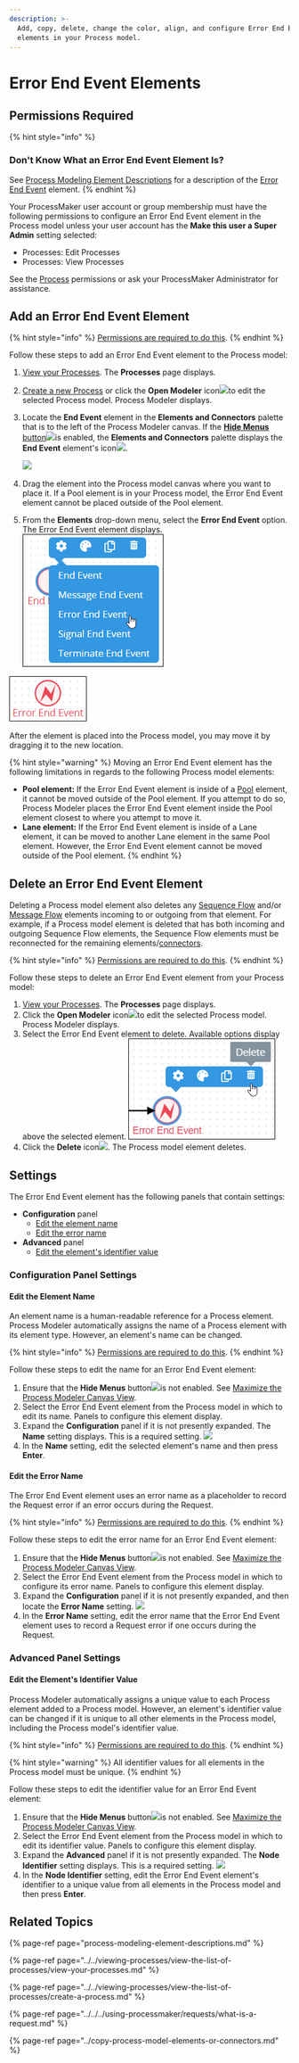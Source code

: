 ```yaml
---
description: >-
  Add, copy, delete, change the color, align, and configure Error End Event
  elements in your Process model.
---
```


# Error End Event Elements

## Permissions Required

{% hint style="info" %}
### Don't Know What an Error End Event Element Is?

See [Process Modeling Element Descriptions](process-modeling-element-descriptions.md) for a description of the [Error End Event](process-modeling-element-descriptions.md#error-end-event) element.
{% endhint %}

Your ProcessMaker user account or group membership must have the following permissions to configure an Error End Event element in the Process model unless your user account has the **Make this user a Super Admin** setting selected:

* Processes: Edit Processes
* Processes: View Processes

See the [Process](../../../processmaker-administration/permission-descriptions-for-users-and-groups.md#processes) permissions or ask your ProcessMaker Administrator for assistance.

## Add an Error End Event Element

{% hint style="info" %}
[Permissions are required to do this](add-and-configure-error-end-event-elements.md#permissions-required).
{% endhint %}

Follow these steps to add an Error End Event element to the Process model:

1. [View your Processes](../../viewing-processes/view-the-list-of-processes/view-your-processes.md#view-all-active-processes). The **Processes** page displays.
2. [Create a new Process](../../viewing-processes/view-the-list-of-processes/create-a-process.md) or click the **Open Modeler** icon![](../../../.gitbook/assets/open-modeler-edit-icon-processes-page-processes.png)to edit the selected Process model. Process Modeler displays.
3. Locate the **End Event** element in the **Elements and Connectors** palette that is to the left of the Process Modeler canvas. If the [**Hide Menus** button](../navigate-around-your-process-model.md#maximize-the-process-modeler-canvas-view)![](../../../.gitbook/assets/hide-menus-button-process-modeler-processes.png)is enabled, the **Elements and Connectors** palette displays the **End Event** element's icon![](../../../.gitbook/assets/end-event-icon-process-modeler-processes.png).

   ![](../../../.gitbook/assets/end-event-control-process-modeler-processes.png)

4. Drag the element into the Process model canvas where you want to place it. If a Pool element is in your Process model, the Error End Event element cannot be placed outside of the Pool element.
5. From the **Elements** drop-down menu, select the **Error End Event** option. The Error End Event element displays. ![](../../../.gitbook/assets/error-end-event-selection-process-modeler-designer.png) 

![Error End Event element](../../../.gitbook/assets/error-end-event-element-process-modeler-designer.png)

After the element is placed into the Process model, you may move it by dragging it to the new location.

{% hint style="warning" %}
Moving an Error End Event element has the following limitations in regards to the following Process model elements:

* **Pool element:** If the Error End Event element is inside of a [Pool](process-modeling-element-descriptions.md#pool) element, it cannot be moved outside of the Pool element. If you attempt to do so, Process Modeler places the Error End Event element inside the Pool element closest to where you attempt to move it.
* **Lane element:** If the Error End Event element is inside of a Lane element, it can be moved to another Lane element in the same Pool element. However, the Error End Event element cannot be moved outside of the Pool element.
{% endhint %}

## Delete an Error End Event Element

Deleting a Process model element also deletes any [Sequence Flow](process-modeling-element-descriptions.md#sequence-flow) and/or [Message Flow](process-modeling-element-descriptions.md#message-flow) elements incoming to or outgoing from that element. For example, if a Process model element is deleted that has both incoming and outgoing Sequence Flow elements, the Sequence Flow elements must be reconnected for the remaining elements/[connectors](../model-processes-using-connectors/what-is-a-connector.md).

{% hint style="info" %}
[Permissions are required to do this](add-and-configure-error-end-event-elements.md#permissions-required).
{% endhint %}

Follow these steps to delete an Error End Event element from your Process model:

1. ​[View your Processes](https://processmaker.gitbook.io/processmaker-4-community/-LPblkrcFWowWJ6HZdhC/~/drafts/-LRhVZm0ddxDcGGdN5ZN/primary/designing-processes/viewing-processes/view-the-list-of-processes/view-your-processes#view-all-processes). The **Processes** page displays.
2. Click the **Open Modeler** icon![](../../../.gitbook/assets/open-modeler-edit-icon-processes-page-processes.png)to edit the selected Process model. Process Modeler displays.
3. Select the Error End Event element to delete. Available options display above the selected element. ![](../../../.gitbook/assets/delete-error-end-event-element-process-modeler-designer.png) 
4. Click the **Delete** icon![](../../../.gitbook/assets/remove-icon.png). The Process model element deletes.

## Settings

The Error End Event element has the following panels that contain settings:

* **Configuration** panel
  * [Edit the element name](add-and-configure-error-end-event-elements.md#edit-the-element-name)
  * [Edit the error name](add-and-configure-error-end-event-elements.md#edit-the-error-name)
* **Advanced** panel
  * [Edit the element's identifier value](add-and-configure-error-end-event-elements.md#edit-the-elements-identifier-value)

### Configuration Panel Settings

#### Edit the Element Name

An element name is a human-readable reference for a Process element. Process Modeler automatically assigns the name of a Process element with its element type. However, an element's name can be changed.

{% hint style="info" %}
[Permissions are required to do this](add-and-configure-error-end-event-elements.md#permissions-required).
{% endhint %}

Follow these steps to edit the name for an Error End Event element:

1. Ensure that the **Hide Menus** button![](../../../.gitbook/assets/hide-menus-button-process-modeler-processes.png)is not enabled. See [Maximize the Process Modeler Canvas View](../navigate-around-your-process-model.md#maximize-the-process-modeler-canvas-view).
2. Select the Error End Event element from the Process model in which to edit its name. Panels to configure this element display.
3. Expand the **Configuration** panel if it is not presently expanded. The **Name** setting displays. This is a required setting. ![](../../../.gitbook/assets/error-end-event-configuration-name-process-modeler-processes.png) 
4. In the **Name** setting, edit the selected element's name and then press **Enter**.

#### Edit the Error Name

The Error End Event element uses an error name as a placeholder to record the Request error if an error occurs during the Request.

{% hint style="info" %}
[Permissions are required to do this](add-and-configure-error-end-event-elements.md#permissions-required).
{% endhint %}

Follow these steps to edit the error name for an Error End Event element:

1. Ensure that the **Hide Menus** button![](../../../.gitbook/assets/hide-menus-button-process-modeler-processes.png)is not enabled. See [Maximize the Process Modeler Canvas View](../navigate-around-your-process-model.md#maximize-the-process-modeler-canvas-view).
2. Select the Error End Event element from the Process model in which to configure its error name. Panels to configure this element display.
3. Expand the **Configuration** panel if it is not presently expanded, and then locate the **Error Name** setting. ![](../../../.gitbook/assets/message-end-event-configuration-message-name-process-modeler-processes.png) 
4. In the **Error Name** setting, edit the error name that the Error End Event element uses to record a Request error if one occurs during the Request.

### Advanced Panel Settings

#### Edit the Element's Identifier Value

Process Modeler automatically assigns a unique value to each Process element added to a Process model. However, an element's identifier value can be changed if it is unique to all other elements in the Process model, including the Process model's identifier value.

{% hint style="info" %}
[Permissions are required to do this](add-and-configure-error-end-event-elements.md#permissions-required).
{% endhint %}

{% hint style="warning" %}
All identifier values for all elements in the Process model must be unique.
{% endhint %}

Follow these steps to edit the identifier value for an Error End Event element:

1. Ensure that the **Hide Menus** button![](../../../.gitbook/assets/hide-menus-button-process-modeler-processes.png)is not enabled. See [Maximize the Process Modeler Canvas View](../navigate-around-your-process-model.md#maximize-the-process-modeler-canvas-view).
2. Select the Error End Event element from the Process model in which to edit its identifier value. Panels to configure this element display.
3. Expand the **Advanced** panel if it is not presently expanded. The **Node Identifier** setting displays. This is a required setting. ![](../../../.gitbook/assets/error-end-event-configuration-identifier-process-modeler-processes.png) 
4. In the **Node Identifier** setting, edit the Error End Event element's identifier to a unique value from all elements in the Process model and then press **Enter**.

## Related Topics

{% page-ref page="process-modeling-element-descriptions.md" %}

{% page-ref page="../../viewing-processes/view-the-list-of-processes/view-your-processes.md" %}

{% page-ref page="../../viewing-processes/view-the-list-of-processes/create-a-process.md" %}

{% page-ref page="../../../using-processmaker/requests/what-is-a-request.md" %}

{% page-ref page="../copy-process-model-elements-or-connectors.md" %}


